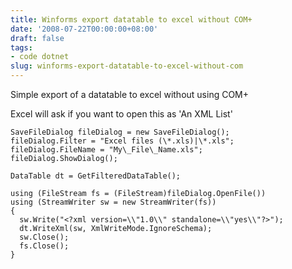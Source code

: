 ```yaml
---
title: Winforms export datatable to excel without COM+
date: '2008-07-22T00:00:00+08:00'
draft: false
tags:
- code dotnet
slug: winforms-export-datatable-to-excel-without-com
---
```


Simple export of a datatable to excel without using COM+

Excel will ask if you want to open this as 'An XML List'

    SaveFileDialog fileDialog = new SaveFileDialog();
    fileDialog.Filter = "Excel files (\*.xls)|\*.xls";
    fileDialog.FileName = "My\_File\_Name.xls";
    fileDialog.ShowDialog();

    DataTable dt = GetFilteredDataTable();

    using (FileStream fs = (FileStream)fileDialog.OpenFile())
    using (StreamWriter sw = new StreamWriter(fs))
    {
      sw.Write("<?xml version=\\"1.0\\" standalone=\\"yes\\"?>");
      dt.WriteXml(sw, XmlWriteMode.IgnoreSchema);
      sw.Close();
      fs.Close();
    }   
    
